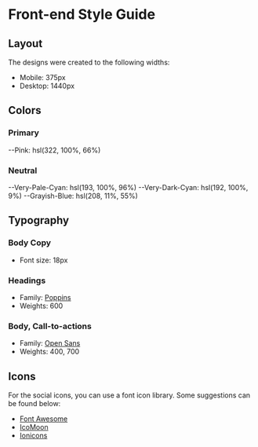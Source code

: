 # Front-end Style Guide

## Layout

The designs were created to the following widths:

- Mobile: 375px
- Desktop: 1440px

## Colors

### Primary

--Pink: hsl(322, 100%, 66%)

### Neutral

--Very-Pale-Cyan: hsl(193, 100%, 96%)
--Very-Dark-Cyan: hsl(192, 100%, 9%)
--Grayish-Blue: hsl(208, 11%, 55%)

## Typography

### Body Copy

- Font size: 18px

### Headings

- Family: [Poppins](https://fonts.google.com/specimen/Poppins)
- Weights: 600

### Body, Call-to-actions

- Family: [Open Sans](https://fonts.google.com/specimen/Open+Sans)
- Weights: 400, 700

## Icons

For the social icons, you can use a font icon library. Some suggestions can be found below:

- [Font Awesome](https://fontawesome.com/)
- [IcoMoon](https://icomoon.io/)
- [Ionicons](https://ionicons.com/)